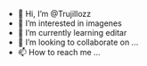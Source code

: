 - 👋 Hi, I’m @Trujillozz
- 👀 I’m interested in imagenes
- 🌱 I’m currently learning editar 
- 💞️ I’m looking to collaborate on ...
- 📫 How to reach me ...

<!---
Trujillozz/Trujillozz is a ✨ special ✨ repository because its `README.md` (this file) appears on your GitHub profile.
You can click the Preview link to take a look at your changes.
--->
